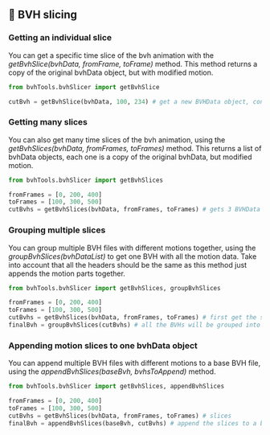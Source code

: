 ## 🔪 BVH slicing <!-- {docsify-ignore} -->
### Getting an individual slice
You can get a specific time slice of the bvh animation with the *getBvhSlice(bvhData, fromFrame, toFrame)* method. This method returns a copy of the original bvhData object, but with modified motion.

```python
from bvhTools.bvhSlicer import getBvhSlice

cutBvh = getBvhSlice(bvhData, 100, 234) # get a new BVHData object, contianing just the frames from 100 to 234
```

### Getting many slices
You can also get many time slices of the bvh animation, using the *getBvhSlices(bvhData, fromFrames, toFrames)* method. This returns a list of bvhData objects, each one is a copy of the original bvhData, but modified motion.

```python
from bvhTools.bvhSlicer import getBvhSlices

fromFrames = [0, 200, 400]
toFrames = [100, 300, 500]
cutBvhs = getBvhSlices(bvhData, fromFrames, toFrames) # gets 3 BVHData objects: motion from 0 to 100, 200 to 300, 400 to 500
```

### Grouping multiple slices
You can group multiple BVH files with different motions together, using the *groupBvhSlices(bvhDataList)* to get one BVH with all the motion data. Take into account that all the headers should be the same as this method just appends the motion parts together.

```python
from bvhTools.bvhSlicer import getBvhSlices, groupBvhSlices

fromFrames = [0, 200, 400]
toFrames = [100, 300, 500]
cutBvhs = getBvhSlices(bvhData, fromFrames, toFrames) # first get the slices
finalBvh = groupBvhSlices(cutBvhs) # all the BVHs will be grouped into one BVHData object
```

### Appending motion slices to one bvhData object
You can append multiple BVH files with different motions to a base BVH file, using the *appendBvhSlices(baseBvh, bvhsToAppend)* method.

```python
from bvhTools.bvhSlicer import getBvhSlices, appendBvhSlices

fromFrames = [0, 200, 400]
toFrames = [100, 300, 500]
cutBvhs = getBvhSlices(bvhData, fromFrames, toFrames) # slices
finalBvh = appendBvhSlices(baseBvh, cutBvhs) # append the slices to a base BVH
```